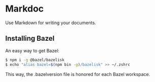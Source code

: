 # Markdoc
Use Markdown for writing your documents.

## Installing Bazel

An easy way to get Bazel:

```sh
$ npm i -g @bazel/bazelisk
$ echo "alias bazel=$(npm bin -g)/bazelisk" >> ~/.zshrc
```

This way, the .bazelversion file is honored for each Bazel workspace.
